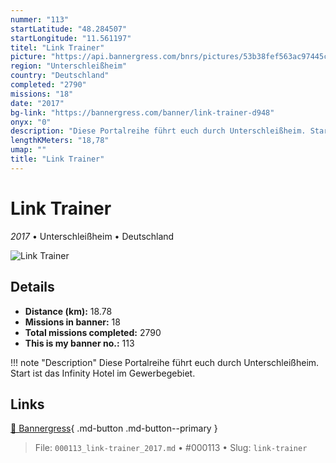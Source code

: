 ```yaml
---
nummer: "113"
startLatitude: "48.284507"
startLongitude: "11.561197"
titel: "Link Trainer"
picture: "https://api.bannergress.com/bnrs/pictures/53b38fef563ac97445c6b6bf6ca27a99"
region: "Unterschleißheim"
country: "Deutschland"
completed: "2790"
missions: "18"
date: "2017"
bg-link: "https://bannergress.com/banner/link-trainer-d948"
onyx: "0"
description: "Diese Portalreihe führt euch durch Unterschleißheim. Start ist das Infinity Hotel im Gewerbegebiet."
lengthKMeters: "18,78"
umap: ""
title: "Link Trainer"
---
```

# Link Trainer

*2017* • Unterschleißheim • Deutschland

![Link Trainer](https://api.bannergress.com/bnrs/pictures/53b38fef563ac97445c6b6bf6ca27a99)

## Details
- **Distance (km):** 18.78
- **Missions in banner:** 18
- **Total missions completed:** 2790
- **This is my banner no.:** 113


!!! note "Description"
    Diese Portalreihe führt euch durch Unterschleißheim. Start ist das Infinity Hotel im Gewerbegebiet.



## Links
[🔗 Bannergress](https://bannergress.com/banner/link-trainer-d948){ .md-button .md-button--primary }



> File: `000113_link-trainer_2017.md` • #000113 • Slug: `link-trainer`

